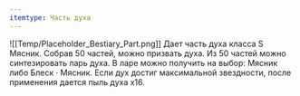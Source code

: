 ```yaml
---
itemtype: Часть духа
---
```

![[Temp/Placeholder_Bestiary_Part.png]]
Дает часть духа класса S Мясник. Собрав 50 частей, можно призвать духа. Из 50 частей можно синтезировать ларь духа. В ларе можно получить на выбор: Мясник либо Блеск · Мясник. Если дух достиг максимальной звездности, после применения дается пыль духа х16.
